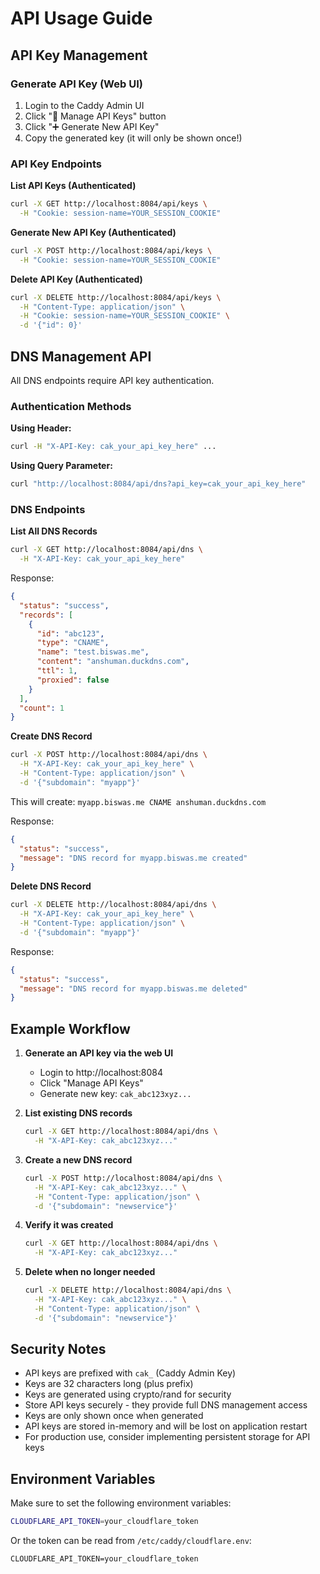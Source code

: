 # API Usage Guide

## API Key Management

### Generate API Key (Web UI)
1. Login to the Caddy Admin UI
2. Click "🔑 Manage API Keys" button
3. Click "➕ Generate New API Key"
4. Copy the generated key (it will only be shown once!)

### API Key Endpoints

**List API Keys (Authenticated)**
```bash
curl -X GET http://localhost:8084/api/keys \
  -H "Cookie: session-name=YOUR_SESSION_COOKIE"
```

**Generate New API Key (Authenticated)**
```bash
curl -X POST http://localhost:8084/api/keys \
  -H "Cookie: session-name=YOUR_SESSION_COOKIE"
```

**Delete API Key (Authenticated)**
```bash
curl -X DELETE http://localhost:8084/api/keys \
  -H "Content-Type: application/json" \
  -H "Cookie: session-name=YOUR_SESSION_COOKIE" \
  -d '{"id": 0}'
```

## DNS Management API

All DNS endpoints require API key authentication.

### Authentication Methods

**Using Header:**
```bash
curl -H "X-API-Key: cak_your_api_key_here" ...
```

**Using Query Parameter:**
```bash
curl "http://localhost:8084/api/dns?api_key=cak_your_api_key_here"
```

### DNS Endpoints

**List All DNS Records**
```bash
curl -X GET http://localhost:8084/api/dns \
  -H "X-API-Key: cak_your_api_key_here"
```

Response:
```json
{
  "status": "success",
  "records": [
    {
      "id": "abc123",
      "type": "CNAME",
      "name": "test.biswas.me",
      "content": "anshuman.duckdns.com",
      "ttl": 1,
      "proxied": false
    }
  ],
  "count": 1
}
```

**Create DNS Record**
```bash
curl -X POST http://localhost:8084/api/dns \
  -H "X-API-Key: cak_your_api_key_here" \
  -H "Content-Type: application/json" \
  -d '{"subdomain": "myapp"}'
```

This will create: `myapp.biswas.me CNAME anshuman.duckdns.com`

Response:
```json
{
  "status": "success",
  "message": "DNS record for myapp.biswas.me created"
}
```

**Delete DNS Record**
```bash
curl -X DELETE http://localhost:8084/api/dns \
  -H "X-API-Key: cak_your_api_key_here" \
  -H "Content-Type: application/json" \
  -d '{"subdomain": "myapp"}'
```

Response:
```json
{
  "status": "success",
  "message": "DNS record for myapp.biswas.me deleted"
}
```

## Example Workflow

1. **Generate an API key via the web UI**
   - Login to http://localhost:8084
   - Click "Manage API Keys"
   - Generate new key: `cak_abc123xyz...`

2. **List existing DNS records**
   ```bash
   curl -X GET http://localhost:8084/api/dns \
     -H "X-API-Key: cak_abc123xyz..."
   ```

3. **Create a new DNS record**
   ```bash
   curl -X POST http://localhost:8084/api/dns \
     -H "X-API-Key: cak_abc123xyz..." \
     -H "Content-Type: application/json" \
     -d '{"subdomain": "newservice"}'
   ```

4. **Verify it was created**
   ```bash
   curl -X GET http://localhost:8084/api/dns \
     -H "X-API-Key: cak_abc123xyz..."
   ```

5. **Delete when no longer needed**
   ```bash
   curl -X DELETE http://localhost:8084/api/dns \
     -H "X-API-Key: cak_abc123xyz..." \
     -H "Content-Type: application/json" \
     -d '{"subdomain": "newservice"}'
   ```

## Security Notes

- API keys are prefixed with `cak_` (Caddy Admin Key)
- Keys are 32 characters long (plus prefix)
- Keys are generated using crypto/rand for security
- Store API keys securely - they provide full DNS management access
- Keys are only shown once when generated
- API keys are stored in-memory and will be lost on application restart
- For production use, consider implementing persistent storage for API keys

## Environment Variables

Make sure to set the following environment variables:

```bash
CLOUDFLARE_API_TOKEN=your_cloudflare_token
```

Or the token can be read from `/etc/caddy/cloudflare.env`:
```
CLOUDFLARE_API_TOKEN=your_cloudflare_token
```
